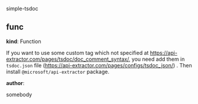 simple-tsdoc

## func

**kind**: Function

If you want to use some custom tag which not specified at https://api-extractor.com/pages/tsdoc/doc_comment_syntax/, you need add them in `tsdoc.json` file (https://api-extractor.com/pages/configs/tsdoc_json/) . Then install `@microsoft/api-extractor` package.

**author**: 

somebody




